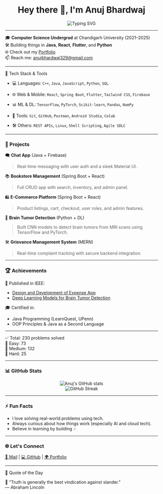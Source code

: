 <h1 align="center">Hey there 👋, I'm Anuj Bhardwaj</h1>

<p align="center">
  <img src="https://readme-typing-svg.demolab.com?font=Fira+Code&pause=1000&width=435&lines=Software+Developer+%F0%9F%92%BB;Loves+ML+%2B+Cloud+%2B+Dev;React+%7C+Spring+Boot+%7C+Flutter;Always+Learning+%F0%9F%93%9A" alt="Typing SVG" />
</p>

---

🎓 **Computer Science Undergrad** at Chandigarh University (2021–2025)  
🛠️ Building things in **Java**, **React**, **Flutter**, and **Python**  
🌐 Check out my [Portfolio](https://anuj8553.github.io/PortFolio/)  
📫 Reach me: [anujbhardwaj329@gmail.com](mailto:anujbhardwaj329@gmail.com)

---

🧠 Tech Stack & Tools

- 💻 Languages: `C++`, `Java`, `JavaScript`, `Python`, `SQL`
- 🌐 Web & Mobile: `React`, `Spring Boot`, `Flutter`, `Tailwind CSS`, `Firebase`
- 📊 ML & DL: `TensorFlow`, `PyTorch`, `Scikit-learn`, `Pandas`, `NumPy`



- 🧪 Tools: `Git`, `GitHub`, `Postman`, `Android Studio`, `Colab`
- 🛠️ Others: `REST APIs`, `Linux`, `Shell Scripting`, `Agile SDLC`

---

### 🚀 Projects

🗨️ **Chat App** (Java + Firebase)  
> Real-time messaging with user auth and a sleek Material UI.

📚 **Bookstore Management** (Spring Boot + React)  
> Full CRUD app with search, inventory, and admin panel.

🛍️ **E-Commerce Platform** (Spring Boot + React)  
> Product listings, cart, checkout, user roles, and admin features.

🧠 **Brain Tumor Detection** (Python + DL)  
> Built CNN models to detect brain tumors from MRI scans using TensorFlow and PyTorch.

🛠️ **Grievance Management System** (MERN)  
> Real-time complaint tracking with secure backend integration.

---

### 🏆 Achievements

📄 Published in IEEE:
- [Design and Development of Expense App](https://ieeexplore.ieee.org/document/10743820)
- [Deep Learning Models for Brain Tumor Detection](https://ieeexplore.ieee.org/document/10882510)

🎓 Certified in:
- Java Programming (LearnQuest, UPenn)
- OOP Principles & Java as a Second Language

---

<!--LEETCODE-START-->
✅ Total: 230 problems solved  
🔹 Easy: 73  
🔸 Medium: 132  
🔺 Hard: 25
<!--LEETCODE-END-->

---

### 📊 GitHub Stats

<p align="center">
  <img src="https://github-readme-stats.vercel.app/api?username=Anuj8553&show_icons=true&theme=radical" alt="Anuj's GitHub stats" />
  <br/>
  <img src="https://github-readme-streak-stats.herokuapp.com/?user=Anuj8553&theme=radical" alt="GitHub Streak" />
</p>

---

### ⚡ Fun Facts

- I love solving real-world problems using tech.
- Always curious about how things work (especially AI and cloud tech).
- Believe in learning by building 💡

---

### 🌐 Let's Connect

<p>
  <a href="mailto:anujbhardwaj329@gmail.com">📧 Mail</a> |
  <a href="https://github.com/Anuj8553">💻 GitHub</a> |
  <a href="https://anuj8553.github.io/PortFolio/">🌍 Portfolio</a>
</p>

---

<!--QUOTE-START-->
🧠 Quote of the Day

<!--QUOTE-CONTENT-->
💬 "Truth is generally the best vindication against slander."  
— Abraham Lincoln
<!--QUOTE-END-->

